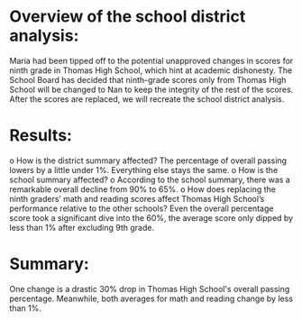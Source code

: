 # Overview of the school district analysis: 
Maria had been tipped off to the potential unapproved changes in scores for ninth grade in Thomas High School, which hint at academic dishonesty. The School Board has decided that ninth-grade scores only from Thomas High School will be changed to Nan to keep the integrity of the rest of the scores. After the scores are replaced, we will recreate the school district analysis.

# Results: 
o	How is the district summary affected?
The percentage of overall passing lowers by a little under 1%. Everything else stays the same. 
o	How is the school summary affected?
o	According to the school summary, there was a remarkable overall decline from 90% to 65%. 
o	How does replacing the ninth graders’ math and reading scores affect Thomas High School’s performance relative to the other schools?
Even the overall percentage score took a significant dive into the 60%, the average score only dipped by less than 1% after excluding 9th grade. 

# Summary: 
One change is a drastic 30% drop in Thomas High School's overall passing percentage. Meanwhile, both averages for math and reading change by less than 1%.
